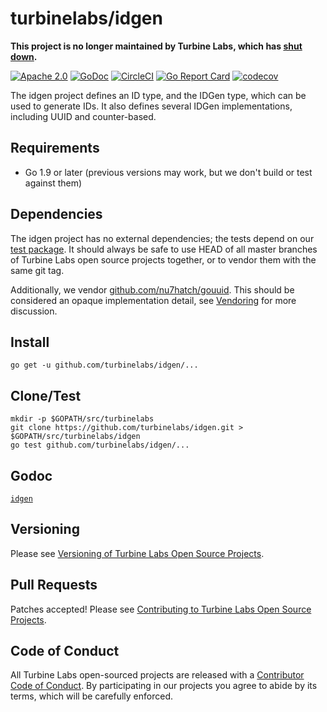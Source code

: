 
[//]: # ( Copyright 2018 Turbine Labs, Inc.                                   )
[//]: # ( you may not use this file except in compliance with the License.    )
[//]: # ( You may obtain a copy of the License at                             )
[//]: # (                                                                     )
[//]: # (     http://www.apache.org/licenses/LICENSE-2.0                      )
[//]: # (                                                                     )
[//]: # ( Unless required by applicable law or agreed to in writing, software )
[//]: # ( distributed under the License is distributed on an "AS IS" BASIS,   )
[//]: # ( WITHOUT WARRANTIES OR CONDITIONS OF ANY KIND, either express or     )
[//]: # ( implied. See the License for the specific language governing        )
[//]: # ( permissions and limitations under the License.                      )

# turbinelabs/idgen

**This project is no longer maintained by Turbine Labs, which has
[shut down](https://blog.turbinelabs.io/turbine-labs-is-shutting-down-and-our-team-is-joining-slack-2ad41554920c).**

[![Apache 2.0](https://img.shields.io/badge/license-apache%202.0-blue.svg)](LICENSE)
[![GoDoc](https://godoc.org/github.com/turbinelabs/idgen?status.svg)](https://godoc.org/github.com/turbinelabs/idgen)
[![CircleCI](https://circleci.com/gh/turbinelabs/idgen.svg?style=shield)](https://circleci.com/gh/turbinelabs/idgen)
[![Go Report Card](https://goreportcard.com/badge/github.com/turbinelabs/idgen)](https://goreportcard.com/report/github.com/turbinelabs/idgen)
[![codecov](https://codecov.io/gh/turbinelabs/idgen/branch/master/graph/badge.svg)](https://codecov.io/gh/turbinelabs/idgen)

The idgen project defines an ID type, and the IDGen type, which can be used to
generate IDs. It also defines several IDGen implementations, including UUID and
counter-based.

## Requirements

- Go 1.9 or later (previous versions may work, but we don't build or test against them)

## Dependencies

The idgen project has no external dependencies; the tests depend on our
[test package](https://github.com/turbinelabs/test).
It should always be safe to use HEAD of all master branches of Turbine Labs
open source projects together, or to vendor them with the same git tag.

Additionally, we vendor
[github.com/nu7hatch/gouuid]("github.com/nu7hatch/gouuid"). This should be
considered an opaque implementation detail, see
[Vendoring](http://github.com/turbinelabs/developer/blob/master/README.md#vendoring)
for more discussion.

## Install

```
go get -u github.com/turbinelabs/idgen/...
```

## Clone/Test

```
mkdir -p $GOPATH/src/turbinelabs
git clone https://github.com/turbinelabs/idgen.git > $GOPATH/src/turbinelabs/idgen
go test github.com/turbinelabs/idgen/...
```

## Godoc

[`idgen`](https://godoc.org/github.com/turbinelabs/idgen)

## Versioning

Please see [Versioning of Turbine Labs Open Source Projects](http://github.com/turbinelabs/developer/blob/master/README.md#versioning).

## Pull Requests

Patches accepted! Please see [Contributing to Turbine Labs Open Source Projects](http://github.com/turbinelabs/developer/blob/master/README.md#contributing).

## Code of Conduct

All Turbine Labs open-sourced projects are released with a
[Contributor Code of Conduct](CODE_OF_CONDUCT.md). By participating in our
projects you agree to abide by its terms, which will be carefully enforced.
